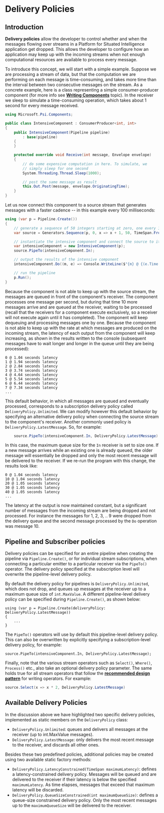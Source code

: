 # Delivery Policies

## Introduction

__Delivery policies__ allow the developer to control whether and when the messages flowing over streams in a Platform for Situated Intelligence application get dropped. This allows the developer to configure how an application may keep up with the incoming streams when not enough computational resources are available to process every message.

To introduce this concept, we will start with a simple example. Suppose we are processing a stream of data, but that the computation we are performing on each message is time-consuming, and takes more time than the interval between two consecutive messages on the stream. As a concrete example, here is a class representing a simple consumer-producer component (for more info see [__Writing Components__](Tutorial.WritingComponents.md) topic). In the receiver we sleep to simulate a time-consuming operation, which takes about 1 second for every message received.

```csharp
using Microsoft.Psi.Components;

public class IntensiveComponent : ConsumerProducer<int, int>
{
    public IntensiveComponent(Pipeline pipeline)
        : base(pipeline)
    {
    }

    protected override void Receive(int message, Envelope envelope)
    {
        // do some expensive computation in here. To simulate, we 
        // simply sleep for one second
        System.Threading.Thread.Sleep(1000);

        // post the same message as result
        this.Out.Post(message, envelope.OriginatingTime);
    }
}
```

Let us now connect this component to a source stream that generates messages with a faster cadence -- in this example every 100 milliseconds:

```csharp
using (var p = Pipeline.Create())
{
    // generate a sequence of 50 integers starting at zero, one every 100 milliseconds
    var source = Generators.Sequence(p, 0, x => x + 1, 50, TimeSpan.FromMilliseconds(100));

    // instantiate the intensive component and connect the source to its input
    var intensiveComponent = new IntensiveComponent(p);
    source.PipeTo(intensiveComponent.In);

    // output the results of the intensive component
    intensiveComponent.Do((m, e) => Console.WriteLine($"{m} @ {(e.Time - e.OriginatingTime).TotalSeconds:0.00} seconds latency"));

    // run the pipeline
    p.Run();
}
```

Because the component is not able to keep up with the source stream, the messages are queued in front of the component's receiver. The component processes one message per second, but during that time 10 more messages arrive and are queued at the receiver, waiting to be processed (recall that the receivers for a component execute exclusively, so a receiver will not execute again until it has completed). The component will keep dequeuing and processing messages one by one. Because the component is not able to keep up with the rate at which messages are produced on the incoming stream, the latency of each output from the component will keep increasing, as shown in the results written to the console (subsequent messages have to wait longer and longer in the queue until they are being processed):

```text
0 @ 1.04 seconds latency
1 @ 1.94 seconds latency
2 @ 2.84 seconds latency
3 @ 3.74 seconds latency
4 @ 4.64 seconds latency
5 @ 5.54 seconds latency
6 @ 6.44 seconds latency
7 @ 7.34 seconds latency
...
```

This default behavior, in which all messages are queued and eventually processed, corresponds to a subscription delivery policy called `DeliveryPolicy.Unlimited`. We can modify however this default behavior by specifying an alternative delivery policy when connecting the source stream to the component's receiver. Another commonly used policy is `DeliveryPolicy.LatestMessage`. So, for example:

```csharp
    source.PipeTo(intensiveComponent.In, DeliveryPolicy.LatestMessage)
```  

In this case, the maximum queue size for the `In` receiver is set to size one. If a new message arrives while an existing one is already queued, the older message will essentially be dropped and only the most recent message will be delivered to the receiver. If we re-run the program with this change, the results look like:

```text
0 @ 1.04 seconds latency
10 @ 1.04 seconds latency
20 @ 1.05 seconds latency
30 @ 1.05 seconds latency
40 @ 1.05 seconds latency
...
```

The latency at the output is now maintained constant, but a significant number of messages from the incoming stream are being dropped and not processed. For instance the messages for 1, 2, 3, .. 9 were dropped from the delivery queue and the second message processed by the `Do` operation was message 10. 

## Pipeline and Subscriber policies

Delivery policies can be specified for an entire pipeline when creating the pipeline via `Pipeline.Create()`, or for individual stream subscriptions, when connecting a particular emitter to a particular receiver via the `PipeTo()` operator. The delivery policy specified at the subscription level will overwrite the pipeline-level delivery policy.

By default the delivery policy for pipelines is `DeliveryPolicy.Unlimited`, which does not drop, and queues up messages at the receiver up to a maximum queue size of `int.MaxValue`. A different pipeline-level delivery policy can be specified during `Pipeline.Create()`, as shown below:

```charp
using (var p = Pipeline.Create(deliveryPolicy: DeliveryPolicy.LatestMessage))
{
    ...
}
```

The `PipeTo()` operators will use by default this pipeline-level delivery policy. This can also be overwritten by explicitly specifying a subscription-level delivery policy, for example:

```charp
source.PipeTo(intensiveComponent.In, DeliveryPolicy.LatestMessage);
```

Finally, note that the various stream operators such as `Select()`, `Where()`, `Process()` etc., also take an optional delivery policy parameter. The same holds true for all stream operators that follow the [__recommended design pattern__](Tutorial.WritingComponents.md#StreamOperators) for writing operators. For example:

```csharp
source.Select(x => x * 2, DeliveryPolicy.LatestMessage)
```

## Available Delivery Policies

In the discussion above we have highlighted two specific delivery policies, implemented as static members on the `DeliveryPolicy` class:

* `DeliveryPolicy.Unlimited`: queues and delivers all messages at the receiver (up to int.MaxValue messages).
* `DeliveryPolicy.LatestMessage`: only delivers the most recent message to the receiver, and discards all other ones.

Besides these two predefined policies, additional policies may be created using two available static factory methods:
* `DeliveryPolicy.LatencyConstrained(TimeSpan maximumLatency)`: defines a latency-constrained delivery policy. Messages will be queued and are delivered to the receiver if their latency is below the specified `maximumLatency`. As time elapses, messages that exceed that maximum latency will be discarded.
* `DeliveryPolicy.QueueSizeConstrained(int maximumQueueSize)`: defines a queue-size constrained delivery policy. Only the most recent messages up to the `maximumQueueSize` will be delivered to the receiver.
